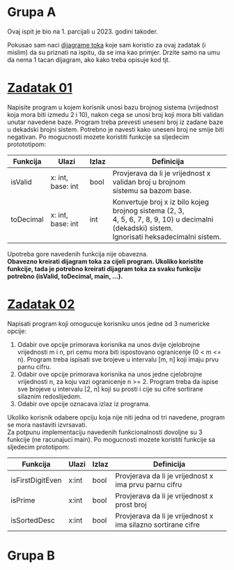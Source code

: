 # Grupa A

Ovaj ispit je bio na 1. parcijali u 2023. godini takoder.

Pokusao sam naci [dijagrame toka](./DijagramiToka) koje sam koristio za ovaj zadatak (i mislim) da su priznati na ispitu, da se ima kao primjer.
Drzite samo na umu da nema 1 tacan dijagram, ako kako treba opisuje kod tjt.

# [Zadatak 01](./Grupa-A-Zadatak-01.cpp)

Napisite program u kojem korisnik unosi bazu brojnog sistema (vrijednost koja mora biti izmedu 2 i 10), nakon cega se unosi broj koji mora biti validan unutar navedene baze. Program treba prevesti uneseni broj iz zadane baze u dekadski brojni sistem. Potrebno je navesti kako uneseni broj ne smije biti negativan. Po mogucnosti mozete koristiti funkcije sa sljedecim protototipom:

| Funkcija  | Ulazi             | Izlaz | Definicija                                                                                                                                           |
|-----------|-------------------|-------|------------------------------------------------------------------------------------------------------------------------------------------------------|
| isValid   | x: int, base: int | bool  | Provjerava da li je vrijednost x validan broj u brojnom<br>sistemu sa bazom base.                                                                    |
| toDecimal | x: int, base: int | int   | Konvertuje broj x iz bilo kojeg brojnog sistema (2, 3,<br>4, 5, 6, 7, 8, 9, 10) u decimalni (dekadski) sistem. <br>Ignorisati heksadecimalni sistem. |

Upotreba gore navedenih funkcija nije obavezna.<br>
<b>Obavezno kreirati dijagram toka za cijeli program. Ukoliko koristite funkcije, tada je potrebno kreirati dijagram toka za svaku funkciju potrebno (isValid, toDecimal, main, ...).</b>

# [Zadatak 02](./Grupa-A-Zadatak-02.cpp)

Napisati program koji omogucuje korisniku unos jedne od 3 numericke opcije:
1. Odabir ove opcije primorava korisnika na unos dvije cjelobrojne vrijednosti m i n, pri cemu mora biti ispostovano ogranicenje (0 < m <= n). Program treba ispisati sve brojeve u intervalu [m, n] koji imaju prvu parnu cifru.
2. Odabir ove opcije primorava korisnika na unos jedne cjelobrojne vrijednosti n, za koju vazi ogranicenje n >= 2. Program treba da ispise sve brojeve u intervalu [2, n] koji su prosti i cije su cifre sortirane silaznim redoslijedom.
3. Odabir ove opcije oznacava izlaz iz programa.

Ukoliko korisnik odabere opciju koja nije niti jedna od tri navedene, program se mora nastaviti izvrsavati.<br>
Za potpunu implementaciju navedenih funkcionalnosti dovoljne su 3 funkcije (ne racunajuci main).
Po mogucnosti mozete koristiti funkcije sa sljedecim prototipom:

| Funkcija         | Ulazi | Izlaz | Definicija                                                   |
|------------------|-------|-------|--------------------------------------------------------------|
| isFirstDigitEven | x:int | bool  | Provjerava da li je vrijednost x ima prvu parnu cifru        |
| isPrime          | x:int | bool  | Provjerava da li je vrijednost x prost broj                  |
| isSortedDesc     | x:int | bool  | Provjerava da li je vrijednost x ima silazno sortirane cifre |

# Grupa B
